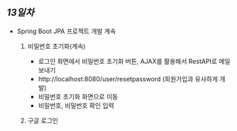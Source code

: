 ## ***13일차***
- Spring Boot JPA 프로젝트 개발 계속
    1. 비밀번호 초기화(계속)
        - 로그인 화면에서 비밀번호 초기화 버튼, AJAX를 활용해서 RestAPI로 메일보내기
        - http://localhost:8080/user/resetpassword (회원가입과 유사하게 개발)
        - 비밀번호 초기화 화면으로 이동
        - 비밀번호, 비밀번호 확인 입력

    2. 구글 로그인
    